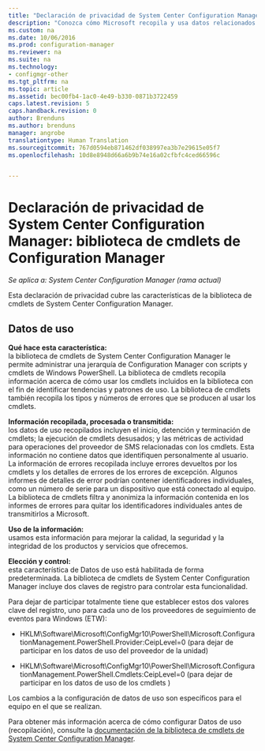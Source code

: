 ```yaml
---
title: "Declaración de privacidad de System Center Configuration Manager: biblioteca de cmdlets de Configuration Manager | Microsoft Docs"
description: "Conozca cómo Microsoft recopila y usa datos relacionados con la biblioteca de cmdlets de System Center Configuration Manager."
ms.custom: na
ms.date: 10/06/2016
ms.prod: configuration-manager
ms.reviewer: na
ms.suite: na
ms.technology:
- configmgr-other
ms.tgt_pltfrm: na
ms.topic: article
ms.assetid: bec00fb4-1ac0-4e49-b330-0871b3722459
caps.latest.revision: 5
caps.handback.revision: 0
author: Brenduns
ms.author: brenduns
manager: angrobe
translationtype: Human Translation
ms.sourcegitcommit: 767d0594eb871462df038997ea3b7e29615e05f7
ms.openlocfilehash: 10d8e8948d66a6b9b74e16a02cfbfc4ced66596c


---
```

# <a name="system-center-configuration-manager-privacy-statement---configuration-manager-cmdlet-library"></a>Declaración de privacidad de System Center Configuration Manager: biblioteca de cmdlets de Configuration Manager

*Se aplica a: System Center Configuration Manager (rama actual)*

Esta declaración de privacidad cubre las características de la biblioteca de cmdlets de System Center Configuration Manager.  

## <a name="usage-data"></a>Datos de uso  
 **Qué hace esta característica:**   
la biblioteca de cmdlets de System Center Configuration Manager le permite administrar una jerarquía de Configuration Manager con scripts y cmdlets de Windows PowerShell. La biblioteca de cmdlets recopila información acerca de cómo usar los cmdlets incluidos en la biblioteca con el fin de identificar tendencias y patrones de uso.  La biblioteca de cmdlets también recopila los tipos y números de errores que se producen al usar los cmdlets.  

 **Información recopilada, procesada o transmitida:**   
los datos de uso recopilados incluyen el inicio, detención y terminación de cmdlets; la ejecución de cmdlets desusados; y las métricas de actividad para operaciones del proveedor de SMS relacionadas con los cmdlets. Esta información no contiene datos que identifiquen personalmente al usuario.  La información de errores recopilada incluye errores devueltos por los cmdlets y los detalles de errores de los errores de excepción. Algunos informes de detalles de error podrían contener identificadores individuales, como un número de serie para un dispositivo que está conectado al equipo. La biblioteca de cmdlets filtra y anonimiza la información contenida en los informes de errores para quitar los identificadores individuales antes de transmitirlos a Microsoft.  

 **Uso de la información:**   
usamos esta información para mejorar la calidad, la seguridad y la integridad de los productos y servicios que ofrecemos.  

 **Elección y control:**   
esta característica de Datos de uso está habilitada de forma predeterminada. La biblioteca de cmdlets de System Center Configuration Manager incluye dos claves de registro para controlar esta funcionalidad.  

 Para dejar de participar totalmente tiene que establecer estos dos valores clave del registro, uno para cada uno de los proveedores de seguimiento de eventos para Windows (ETW):  

-   HKLM\Software\Microsoft\ConfigMgr10\PowerShell\Microsoft.ConfigurationManagement.PowerShell.Provider:CeipLevel=0 (para dejar de participar en los datos de uso del proveedor de la unidad)  

-   HKLM\Software\Microsoft\ConfigMgr10\PowerShell\Microsoft.ConfigurationManagement.PowerShell.Cmdlets:CeipLevel=0 (para dejar de participar en los datos de uso de los cmdlets )  

 Los cambios a la configuración de datos de uso son específicos para el equipo en el que se realizan.  

 Para obtener más información acerca de cómo configurar Datos de uso (recopilación), consulte la [documentación de la biblioteca de cmdlets de System Center Configuration Manager](https://technet.microsoft.com/en-us/library/dn958404.aspx).   



<!--HONumber=Dec16_HO3-->


